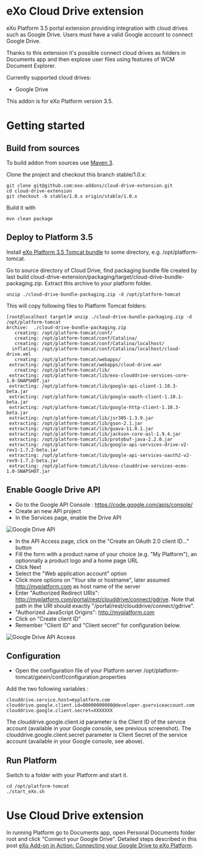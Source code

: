eXo Cloud Drive extension
=========================

eXo Platform 3.5 portal extension providing integration with cloud drives such as Google Drive.
Users must have a valid Google account to connect Google Drive.

Thanks to this extension it's possible connect cloud drives as folders in Documents app and then explose user files using features of WCM Document Explorer.

Currently supported cloud drives:
* Google Drive

This addon is for eXo Platform version 3.5.

Getting started
===============

Build from sources
------------------

To build addon from sources use [Maven 3](http://maven.apache.org/download.html).

Clone the project and checkout this branch stable/1.0.x:

    git clone git@github.com:exo-addons/cloud-drive-extension.git
    cd cloud-drive-extension
    git checkout -b stable/1.0.x origin/stable/1.0.x

Build it with

    mvn clean package

Deploy to Platform 3.5
----------------------

Install [eXo Platform 3.5 Tomcat bundle](http://www.exoplatform.com/company/en/download-exo-platform) to some directory, e.g. /opt/platform-tomcat.

Go to source directory of Cloud Drive, find packaging bundle file created by last build cloud-drive-extension/packaging/target/cloud-drive-bundle-packaging.zip. Extract this archive to your platform folder.

```
unzip ./cloud-drive-bundle-packaging.zip -d /opt/platform-tomcat
```

This will copy following files to Platform Tomcat folders:
```
[root@localhost target]# unzip ./cloud-drive-bundle-packaging.zip -d /opt/platform-tomcat
Archive:  ./cloud-drive-bundle-packaging.zip
   creating: /opt/platform-tomcat/conf/
   creating: /opt/platform-tomcat/conf/Catalina/
   creating: /opt/platform-tomcat/conf/Catalina/localhost/
  inflating: /opt/platform-tomcat/conf/Catalina/localhost/cloud-drive.xml  
   creating: /opt/platform-tomcat/webapps/
 extracting: /opt/platform-tomcat/webapps/cloud-drive.war  
   creating: /opt/platform-tomcat/lib/
 extracting: /opt/platform-tomcat/lib/exo-clouddrive-services-core-1.0-SNAPSHOT.jar  
 extracting: /opt/platform-tomcat/lib/google-api-client-1.10.3-beta.jar  
 extracting: /opt/platform-tomcat/lib/google-oauth-client-1.10.1-beta.jar  
 extracting: /opt/platform-tomcat/lib/google-http-client-1.10.3-beta.jar  
 extracting: /opt/platform-tomcat/lib/jsr305-1.3.9.jar  
 extracting: /opt/platform-tomcat/lib/gson-2.1.jar  
 extracting: /opt/platform-tomcat/lib/guava-11.0.1.jar  
 extracting: /opt/platform-tomcat/lib/jackson-core-asl-1.9.4.jar  
 extracting: /opt/platform-tomcat/lib/protobuf-java-2.2.0.jar  
 extracting: /opt/platform-tomcat/lib/google-api-services-drive-v2-rev1-1.7.2-beta.jar  
 extracting: /opt/platform-tomcat/lib/google-api-services-oauth2-v2-rev9-1.7.2-beta.jar  
 extracting: /opt/platform-tomcat/lib/exo-clouddrive-services-ecms-1.0-SNAPSHOT.jar
```

Enable Google Drive API
-----------------------

- Go to the Google API Console : https://code.google.com/apis/console/
- Create an new API project
- In the Services page, enable the Drive API

![Google Drive API](https://raw.github.com/exo-addons/cloud-drive-extension/stable/1.0.x/readme-resources/google-drive-api.png)

- In the API Access page, click on the "Create an OAuth 2.0 client ID..." button
- Fill the form with a product name of your choice (e.g. "My Platform"), an optionnally a product logo and a home page URL
- Click Next
- Select the "Web application account" option
- Click more options on "Your site or hostname", later assumed http://myplatform.com as host name of the server
- Enter "Authorized Redirect URIs": http://myplatform.com/portal/rest/clouddrive/connect/gdrive. Note that path in the URI should exactly "/portal/rest/clouddrive/connect/gdrive".
- "Authorized JavaScript Origins": http://myplatform.com
- Click on "Create client ID"
- Remember "Client ID" and "Client secret" for configuration below.

![Google Drive API Access](https://raw.github.com/exo-addons/cloud-drive-extension/stable/1.0.x/readme-resources/google-drive-access.png)


Configuration
-------------

- Open the configuration file of your Platform server /opt/platform-tomcat/gatein/conf/configuration.properties

Add the two following variables :

    clouddrive.service.host=myplatform.com
    clouddrive.google.client.id=00000000000@developer.gserviceaccount.com
    clouddrive.google.client.secret=XXXXXXX

The clouddrive.google.client.id parameter is the Client ID of the service account (available in your Google console, see previous screenshot).
The clouddrive.google.client.secret parameter is Client Secret of the service account (available in your Google console, see above).


Run Platform
------------

Switch to a folder with your Platform and start it.

    cd /opt/platform-tomcat
    ./start_eXo.sh
    

Use Cloud Drive extension
=========================

In running Platform go to Documents app, open Personal Documents folder root and click "Connect your Google Drive".
Detailed steps described in this post [eXo Add-on in Action: Connecting your Google Drive to eXo Platform](http://blog.exoplatform.com/2013/02/28/exo-add-on-in-action-connecting-your-google-drive-to-exo-platform).














